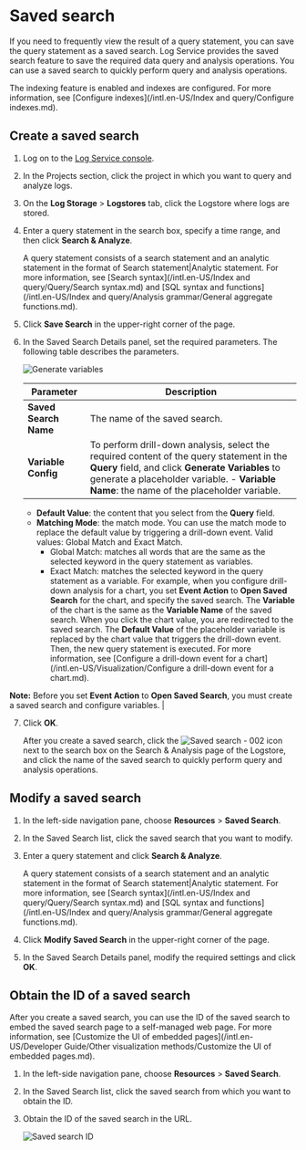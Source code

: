 # Saved search

If you need to frequently view the result of a query statement, you can save the query statement as a saved search. Log Service provides the saved search feature to save the required data query and analysis operations. You can use a saved search to quickly perform query and analysis operations.

The indexing feature is enabled and indexes are configured. For more information, see [Configure indexes](/intl.en-US/Index and query/Configure indexes.md).

## Create a saved search

1.  Log on to the [Log Service console](https://sls.console.aliyun.com).

2.  In the Projects section, click the project in which you want to query and analyze logs.

3.  On the **Log Storage** \> **Logstores** tab, click the Logstore where logs are stored.

4.  Enter a query statement in the search box, specify a time range, and then click **Search & Analyze**.

    A query statement consists of a search statement and an analytic statement in the format of Search statement\|Analytic statement. For more information, see [Search syntax](/intl.en-US/Index and query/Query/Search syntax.md) and [SQL syntax and functions](/intl.en-US/Index and query/Analysis grammar/General aggregate functions.md).

5.  Click **Save Search** in the upper-right corner of the page.

6.  In the Saved Search Details panel, set the required parameters. The following table describes the parameters.

    ![Generate variables](https://static-aliyun-doc.oss-accelerate.aliyuncs.com/assets/img/en-US/8523359951/p10770.png)

    |Parameter|Description|
    |---------|-----------|
    |**Saved Search Name**|The name of the saved search.|
    |**Variable Config**|To perform drill-down analysis, select the required content of the query statement in the **Query** field, and click **Generate Variables** to generate a placeholder variable.     -   **Variable Name**: the name of the placeholder variable.
    -   **Default Value**: the content that you select from the **Query** field.
    -   **Matching Mode**: the match mode. You can use the match mode to replace the default value by triggering a drill-down event. Valid values: Global Match and Exact Match.
        -   Global Match: matches all words that are the same as the selected keyword in the query statement as variables.
        -   Exact Match: matches the selected keyword in the query statement as a variable.
For example, when you configure drill-down analysis for a chart, you set **Event Action** to **Open Saved Search** for the chart, and specify the saved search. The **Variable** of the chart is the same as the **Variable Name** of the saved search. When you click the chart value, you are redirected to the saved search. The **Default Value** of the placeholder variable is replaced by the chart value that triggers the drill-down event. Then, the new query statement is executed. For more information, see [Configure a drill-down event for a chart](/intl.en-US/Visualization/Configure a drill-down event for a chart.md).

**Note:** Before you set **Event Action** to **Open Saved Search**, you must create a saved search and configure variables. |

7.  Click **OK**.

    After you create a saved search, click the ![Saved search - 002](https://static-aliyun-doc.oss-accelerate.aliyuncs.com/assets/img/en-US/5705813061/p103650.png) icon next to the search box on the Search & Analysis page of the Logstore, and click the name of the saved search to quickly perform query and analysis operations.


## Modify a saved search

1.  In the left-side navigation pane, choose **Resources** \> **Saved Search**.

2.  In the Saved Search list, click the saved search that you want to modify.

3.  Enter a query statement and click **Search & Analyze**.

    A query statement consists of a search statement and an analytic statement in the format of Search statement\|Analytic statement. For more information, see [Search syntax](/intl.en-US/Index and query/Query/Search syntax.md) and [SQL syntax and functions](/intl.en-US/Index and query/Analysis grammar/General aggregate functions.md).

4.  Click **Modify Saved Search** in the upper-right corner of the page.

5.  In the Saved Search Details panel, modify the required settings and click **OK**.


## Obtain the ID of a saved search

After you create a saved search, you can use the ID of the saved search to embed the saved search page to a self-managed web page. For more information, see [Customize the UI of embedded pages](/intl.en-US/Developer Guide/Other visualization methods/Customize the UI of embedded pages.md).

1.  In the left-side navigation pane, choose **Resources** \> **Saved Search**.

2.  In the Saved Search list, click the saved search from which you want to obtain the ID.

3.  Obtain the ID of the saved search in the URL.

    ![Saved search ID](https://static-aliyun-doc.oss-accelerate.aliyuncs.com/assets/img/en-US/0778506261/p277471.png)


